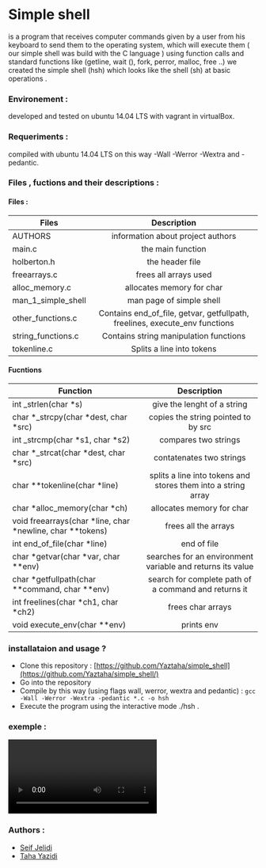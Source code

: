 # Simple shell 

is a program that receives computer commands given by a user from his keyboard to send them to the operating system, which will execute them ( our simple shell was build with the C language ) 
using function calls and standard functions like (getline, wait (), fork, perror, malloc, free ..) we created the simple shell (hsh) which looks like the shell (sh) at basic operations . 

### Environement :

developed and tested on ubuntu 14.04 LTS with vagrant in virtualBox.

### Requeriments :

compiled with ubuntu 14.04 LTS on this way  -Wall -Werror -Wextra and -pedantic.

### Files , fuctions and their descriptions : 

#### Files :

| Files  	|      Description    	
|----------	|:-------------:
| AUTHORS 	|  information about project authors 
| main.c 	|    the main function  	  	
|holberton.h| the header file  	   	
|freearrays.c| frees all arrays used
|alloc_memory.c| allocates memory for char
|man_1_simple_shell| man page of simple shell
|other_functions.c | Contains end_of_file, getvar, getfullpath, freelines, execute_env functions
|string_functions.c | Contains string manipulation functions
|tokenline.c | Splits a line into tokens

#### Fucntions

| Function   	|      Description     	
|----------	|:-------------:
| int _strlen(char *s) 	|  give the lenght of a string
| char *_strcpy(char *dest, char *src) 	|   copies the string pointed to by src  
| int _strcmp(char *s1, char *s2) 	| compares two strings
|char *_strcat(char *dest, char *src) | contatenates two strings
|char **tokenline(char *line) | splits a line into tokens and stores them into a string array
|char *alloc_memory(char *ch) | allocates memory for char
| void freearrays(char *line, char *newline, char **tokens) | frees all the arrays
| int end_of_file(char *line) | end of file
| char *getvar(char *var, char **env) | searches for an environment variable and returns its value
| char *getfullpath(char **command, char **env) | search for complete path of a command and returns it
| int freelines(char *ch1, char *ch2) | frees char arrays
| void execute_env(char **env) | prints env




### installataion and usage ? 

- Clone this repository : [https://github.com/Yaztaha/simple_shell](https://github.com/Yaztaha/simple_shell/)
- Go into the repository 
- Compile by this way (using flags wall, werror, wextra and pedantic) : `gcc -Wall -Werror -Wextra -pedantic *.c -o hsh`  
- Execute the program using the interactive mode ./hsh .

### exemple : 


<video controls="controls">
  <source type="video/mp4" src="https://thumbs.gfycat.com/SimplisticDeepFieldmouse-mobile.mp4"></source>
  <source type="video/webm" src="filename.webm"></source>
  <p>Your browser does not support the video element.</p>
</video>


### Authors :

- [Seif Jelidi](mailto:1609@holbertonschool.com?subject=[GitHub]%20Source%20Han%20Sans)
- [Taha Yazidi](mailto:1393@holbertonschool.com?subject=[GitHub]%20Source%20Han%20Sans)

